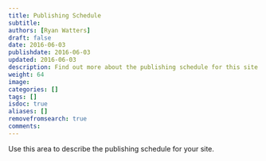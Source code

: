 ```yaml
---
title: Publishing Schedule
subtitle:
authors: [Ryan Watters]
draft: false
date: 2016-06-03
publishdate: 2016-06-03
updated: 2016-06-03
description: Find out more about the publishing schedule for this site.
weight: 64
image:
categories: []
tags: []
isdoc: true
aliases: []
removefromsearch: true
comments:
---
```


Use this area to describe the publishing schedule for your site.

[front matter]: #front-matter